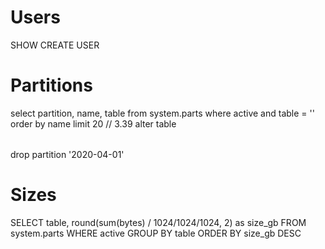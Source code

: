 # Users

SHOW CREATE USER

# Partitions

select partition, name, table from system.parts where active and table = '<table>' order by name limit 20  //   3.39
alter table <table> drop partition '2020-04-01'

# Sizes

SELECT table, round(sum(bytes) / 1024/1024/1024, 2) as size_gb
FROM system.parts
WHERE active
GROUP BY table
ORDER BY size_gb DESC
